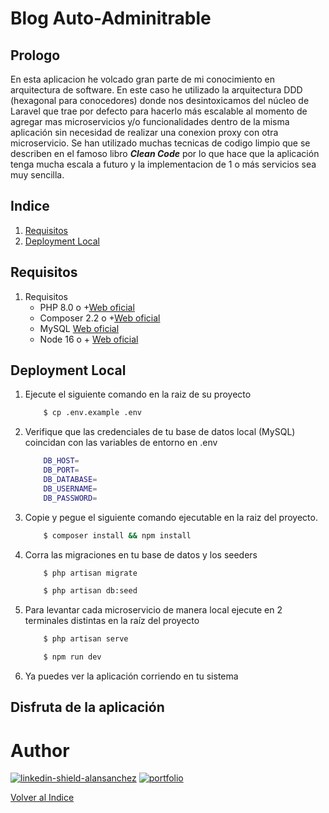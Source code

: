 # Blog Auto-Adminitrable

## Prologo

En esta aplicacion he volcado gran parte de mi conocimiento en arquitectura de software. En este caso he utilizado la arquitectura DDD (hexagonal para conocedores) donde nos desintoxicamos del núcleo de Laravel que trae por defecto para hacerlo más escalable al momento de agregar mas microservicios y/o funcionalidades dentro de la misma aplicación sin necesidad de realizar una conexion proxy con otra microservicio.
Se han utilizado muchas tecnicas de codigo limpio que se describen en el famoso libro ***Clean Code*** por lo que hace que la aplicación tenga mucha escala a futuro y la implementacion de 1 o más servicios sea muy sencilla.

## Indice
<a href="#indice"></a>

1. [Requisitos](#requisitos)
2. [Deployment Local](#deploymentlocal)

## Requisitos
<a href="#requisitos"></a>

1) Requisitos
    * PHP 8.0 o +[Web oficial](https://www.php.net/downloads)
    * Composer 2.2 o +[Web oficial](https://getcomposer.org/download/)
    * MySQL [Web oficial](https://www.mysql.com/downloads/)
    * Node 16 o + [Web oficial](https://nodejs.org/es)

## Deployment Local
<a href="#deploymentlocal"></a>

1) Ejecute el siguiente comando en la raiz de su proyecto

    ```bash
        $ cp .env.example .env
    ```

2) Verifique que las credenciales de tu base de datos local (MySQL) coincidan con las variables de entorno en .env

    ```bash
        DB_HOST=
        DB_PORT=
        DB_DATABASE=
        DB_USERNAME=
        DB_PASSWORD=
    ```

3) Copie y pegue el siguiente comando ejecutable en la raiz del proyecto.

    ```bash
        $ composer install && npm install
    ```

4) Corra las migraciones en tu base de datos y los seeders

    ```bash
        $ php artisan migrate
    ```
    ```bash
        $ php artisan db:seed
    ```

5) Para levantar cada microservicio de manera local ejecute en 2 terminales distintas en la raíz del proyecto

    ```bash
        $ php artisan serve
    ```

    ```bash
        $ npm run dev
    ```

6) Ya puedes ver la aplicación corriendo en tu sistema


## Disfruta de la aplicación

# Author

[![linkedin-shield-alansanchez]][linkedin-alansanchez-url] [![portfolio]][portfolio-alansanchez] <br>

<p align="left"><a href="#indice">Volver al Indice</a></p>

[portfolio]: https://img.shields.io/badge/-Portfolio-orange?style=for-the-badge&logo=appveyor

[linkedin-shield-alansanchez]: https://img.shields.io/badge/-Alan_Sanchez-black.svg?style=for-the-badge&logo=linkedin&color=0A66C2
[linkedin-alansanchez-url]: https://linkedin.com/in/alansanchez96
[portfolio-alansanchez]: https://dev-alansan.netlify.app/